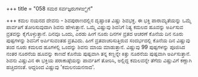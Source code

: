 +++
title = "058 ಸಮರ ಸರ್ವಜ್ಞರುಗಳಙ್ಘ್ರಿಗೆ"

+++
ಕಮಲ ನಯನದ ದೇವನು - ಶಿವಪುರಾಣದಲ್ಲಿನ ದೃಷ್ಟಾಂತ ವಿಷ್ಣು ಶಿವಭಕ್ತ. ಈ ಭಕ್ತಿ ಪಾರಾಮ್ಯತೆಯನ್ನು ಒಮ್ಮೆ ಪಾರ್ವತಿಗೆ ತೋರಿಸುವುದಾಗಿ ಶಿವನು ಹೇಳುತ್ತಾನೆ. ಒಮ್ಮೆ ವಿಷ್ಣುವು ಶಿವನಿಗೆ ನಿತ್ಯ ಕಮಲದ ಹೂವನ್ನು ಅರ್ಪಿಸುವ ವ್ರತವನ್ನು ಕೈಗೊಳ್ಳುತ್ತಾನೆ. ದಿನವೂ ಒಂದು, ಎರಡು ಹೀಗೆ ನೂರು ದಿನಗಳ ವ್ರತದ ಆಚರಣೆ ಕೊನೆಯ ದಿನ ನೂರು ಪುಷ್ಪಗಳನ್ನು ಶಿವನಿಗೆ ಅರ್ಪಿಸುವಂತಹ ವ್ರತವಿದು. ಹೀಗೆ ವ್ರತವಾಚರಿಸುತ್ತಿರುವ ಸಂದರ್ಭದಲ್ಲಿ ಕೊನೆಯ ದಿನ ವಿಷ್ಣುವು ತಂದ ನೂರು ಕಮಲದ ಹೂಗಳಲ್ಲಿ ಒಂದನ್ನು ಶಿವನು ಮಾಯ ಮಾಡುತ್ತಾನೆ. ವಿಷ್ಣುವು 99 ಪುಷ್ಪಗಳನ್ನು ಪೂಜಿಸಿದ ನಂತರ ನೂರನೆಯ ಹೂವನ್ನು ಕಾಣದೆ ಕೊನೆಯ ಪುಷ್ಪವಾಗಿ ತನ್ನ ಕಣ್ಣನ್ನೇ ಕಿತ್ತು ನೂರನೆಯ ಪುಷ್ಪವಾಗಿ ಅರ್ಪಿಸುತ್ತಾನೆ. ಶಿವನು ವಿಷ್ಣುವಿನ ಈ ಭಕ್ತಿಯ ಪರಾಕಾಷ್ಠೆಯನ್ನು ಪಾರ್ವತಿಗೆ ತೋರಿಸಿ, ಅಲ್ಲಿದ್ದ ಕಮಲವನ್ನೇ ತೆಗೆದು ವಿಷ್ಣುವಿಗೆ ಕಣ್ಣಾಗಿ ಹಚ್ಚಿದನಂತೆ. ಆದ್ದರಿಂದ ವಿಷ್ಣುವು 'ಕಮಲನಯನನಾದ'.